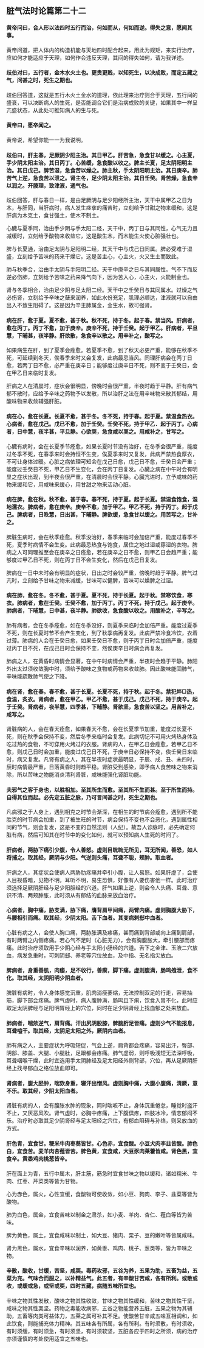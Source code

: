 ## 脏气法时论篇第二十二

#### 黄帝问曰，合人形以法四时五行而治，何如而从，何如而逆。得失之意，愿闻其事。

黄帝问道，把人体内的构造机能与天地四时配合起来，用此为规矩，来实行治疗，应如何才能适应于天理，如何作会违反天理，其间的得失如何，请为我详述。

#### 歧伯对曰，五行者，金木水火土也。更贵更贱，以知死生，以决成败，而定五藏之气，问甚之时，死生之期也。

歧伯回答道，这就是五行木火土金水的道理，依此理来治疗则合于天理，五行间的盛衰，可以决断病人的生死，是否能调合它们是治病成败的关键，如果其中一样呈亢盛状态，从此处可推知病人的生与死。

#### 黄帝曰，愿卒闻之。

黄帝说，希望你能一一为我说明。

#### 歧伯曰，肝主春，足厥阴少阳主治。其日甲乙。肝苦急，急食甘以缓之。心主夏，手少阴太阳主治。其日丙丁。心苦缓，急食酸以收之。脾主长夏，足太阴阳明主治。其日戊己。脾苦湿，急食苦以燥之。肺主秋，手太阴阳明主治。其日庚辛。肺苦气上逆，急食苦以泄之。肾主冬，足少阴太阳主治。其日壬癸。肾苦燥，急食辛以润之。开腠理，致津液，通气也。

歧伯回答，肝与春日一样，是由足厥阴与足少阳经所主治，天干中属甲乙之日为木，与肝同，当肝病时，病人发生痉挛的痛苦时，立刻给予甘甜之物来缓和，这是肝病为木克土，食甘强土，使木不制土。

心臓与夏季同，治由手少阴与手太阳二经，天干中，丙丁日与其同性，心气无力且减缓时，立刻给予酸物来收敛它，这是酸生木，而木能生火使心脏强壮也。

脾与长夏通，治由足太阴与足阳明二经，其天干中与戊己日同属。脾必受难于湿盛，立刻给予苦味的药来干燥它。这是苦主心，心主火，火又生土而致此。

肺与秋季合，治由手太阴与手阳明二经。天干中庚辛之日与其同属性。气不下而反逆必伤肺，立刻给予苦味之药来降气向下，因为苦入心，心主火，火能制金也。

肾与冬季相合，治由足少阴与足太阳二经。天干中之壬癸日与其同属水。过燥之气必伤肾，立刻给予辛味之蘖来润养，如此水份充足，肌理必顺达，津液就可以自由出入不致生阻碍了。这是因为辛主肺属金，金生水，故可强肾。

#### 病在肝，愈于夏。夏不愈，甚于秋。秋不死，持于冬。起于春。禁当风。肝病者，愈在丙丁。丙丁不愈，加于庚辛。庚辛不死，持于壬癸。起于甲乙。肝病者，平旦慧，下晡甚，夜半静。肝欲散，急食辛以散之。用辛补之，酸写之。

如果病生在肝，到了夏季会痊愈。若夏季不愈，到了秋天必更严重，能够在秋季不死，可延续到冬天，俟春季来时又会复发，此病最忌当风。同理肝病会在丙丁日愈，若丙丁日不愈，必严重在庚辛日；能够度过庚辛日不死，则不变于壬癸日，会在甲乙日来临时复发。

肝病之人在清晨时，症状会很明显，傍晚时会很严重，半夜时趋于平静。肝有病气郁不散时，应给予辛味之药物予以发散，所以治肝之法在用辛味物来散其郁结，用酸味物来收敛辅强肝脏。

#### 病在心，愈在长夏。长夏不愈，甚于冬。冬不死，持于春。起于夏。禁温食热衣。心病者，愈在戊己。戊已不愈，加于壬癸。壬癸不死，持于甲乙．起于丙丁。心病者，日中慧，夜半甚，平旦静。心欲耎，急食咸以耎之。用咸补之，甘写之。

心臓有病时，会在长夏季节痊愈，如果长夏时节没有治好，在冬季会很严重，能度过冬季不死，在春季来时会持恒不生变，俟夏季来时又复发，此病严禁热食厚衣，不可让身体过暖。心脏之病依理可知会在戊己日愈，戊己日不愈，壬癸日会严重；能度过壬癸日不死，甲乙日不生变化，会在丙丁日复发。心臓之病在中午时会有明显之症状出现，到半夜会很严重，在清晨时会很平静。心臓亢进时，立予咸味的药物来缓和它，用咸味来缓心，用甘甜之物来活动心脏。

#### 病在脾，愈在秋。秋不愈，甚于春。春不死，持于夏。起于长夏。禁温食饱食，湿地濡衣。脾病者，愈在庚辛。庚辛不愈，加于甲乙。甲乙不死，持于丙丁。起于戊己。脾病者，日昳慧，日出甚，下晡静。脾欲缓，急食甘以缓之。用苦写之，甘补之。

脾脏生病时，会在秋季痊愈。秋季没治好，春季来临时会加倍严重，能度过春季不死，夏季时病情不会生变。此病最忌热食与饱食，居住之地过湿或穿湿的衣物。脾病之人可同理推至会在庚辛之日痊愈，若在庚辛之日不愈，则甲乙日会趋严重；能够度过甲乙日不死，则在丙丁日不会生变化，然后在戊己日复发。

脾病在一日中未时会有明显的症状，日出之时会较严重，傍晚时趋于平静。脾气过亢时，立刻给予甘味之物来减缓，甘味可以健脾，苦味可以燥脾之过湿。

#### 病在肺，愈在冬。冬不愈，甚于夏。夏不死，持于长夏。起于秋。禁寒饮食，寒衣。肺病者，愈在壬癸。壬癸不愈，加于丙丁。丙丁不死，持于戊己。起于庚辛。肺病者，下晡慧，日中甚，夜半静。肺欲收，急食酸以收之。用酸补之，辛写之。

肺有病者，会在冬季痊愈，如在冬季没好，则夏季来临时会加倍严重。能度过夏季不死，则在长夏时节不会产生变化，到了秋季病再复发。此病严禁冷食冷饮，衣着过薄。肺病的人会在壬癸日愈，如果壬癸日不愈，则于丙丁日时会加倍严重，能度过丙丁日不死，在戊己日时会保持不变，然俟庚辛日时病会再复发。

肺病之人，在黄昏时病情会显著，在中午时病情会严重，半夜时会趋于平静。肺阳外出太过须收敛胸中时，须给予酸味之食物或药物来收敛肺。因此酸味能固肺气，辛味能疏散肺气使之下降。

#### 病在肾，愈在春。春不愈，甚于长夏。长夏不死，持于秋。起于冬。禁犯焠□热，食温，炙衣。肾病者，愈在甲乙。甲乙不愈，甚于戊己。戊己不死，持于庚辛。起于壬癸。肾病者，夜半慧，四季甚，下晡静。肾欲坚，急食苦以坚之。用苦补之，咸写之。

肾脏病的人，会在春天痊愈，如果春天不愈，会在长夏季节加重，能度过长夏不死，则在秋季会保持不变，然后冬季来临时会复发。此病切记不可用火烤热身体及吃过热的食物，不可穿用火烤过的衣服。肾病的人，在甲乙日会痊愈，若甲乙日不愈，则戊己日时会加重，能度过戊己日不死，于庚辛日必保持不变，俟壬癸日来临时，病又复发。凡肾有病之人，其在半夜时症状最明显，于辰、戌、丑、未四时，辰时病情最严重，日落黄昏时则趋平稳。肾脏受到感染，即予病人食苦味之物来消除，所以苦味之物能消炎清利肾脏，咸味能强化肾脏功能。

#### 夫邪气之客于身也，以胜相加。至其所生而愈。至其所不生而甚。至于所生而持。自得其位而起。必先定五脏之脉，乃可言间甚之时，死生之期也。

凡病邪之于人身上，遇到相克之时节会渐深，在相生的时节病会痊愈，遇到所不能胜克的时节病会加重，到了被生旺的时节，病会保持不变也不会恶化，遇到属性相同的节气，则会复发，这是不变的自然法则（人纪）。故吾人诊脉时，必先确定何脏有病，然后可知其在时节中的变化如何，就可以预知病人生死的时间了。

#### 肝病者，两胁下痛引少腹，令人善怒。虚则目䀮䀮无所见，耳无所闻，善恐，如人将捕之。取其经，厥阴与少阳。气逆则头痛，耳聋不聪，颊肿。取血者。

肝病之人，其症状会使病人两胁肋疼痛并牵引小腹，让人易怒。如果肝虚了，会使人目视昏暗，见物不明，耳听不明，易生恐惧，好像有人要伤害他一样。此时治疗须选择足厥阴肝经与足少阳胆经的穴道。肝气如果上逆，则会令人头痛、耳聋、意识不清、两颊肿胀，此时须从有郁结的血脉来放血治疗。

#### 心病者，胸中痛，胁支满，胁下痛，膺背肩甲间痛，两臂内痛。虚则胸腹大胁下，与腰相引而痛。取其经，少阴太阳。舌下血者。其变病剌郄中血者。

心脏有病之人，会使人胸口痛，两胁胀满及疼痛，甚而痛到背部或向上痛到肩部，有时两臂之内侧疼痛。若心气不足时（心脏无力），会有胸腹胀大，牵引腰部而疼痛。此时治疗须取用手少阴心经与手太阳小肠经的穴道。舌下之金津、玉液二穴放血，病发急重时，可刺阴郄、养老等穴位放血，及中指、无名指尖放血。

#### 脾病者，身重善肌，肉痿，足不收行，善瘈，脚下痛。虚则腹满，肠鸣飧泄，食不化。取其经，太阴阳明少阴血者。

脾脏有病时，令人身体感觉沉重，肌肉消瘦萎缩，无法控制双足的行走，容易抽筋，脚下部会疼痛。脾气虚时，病人腹肿满，肠鸣且下痢，饮食入胃不化，此时应取足太阴脾经与足阳明胃经上的穴位，同时在足少阴肾经上找血郁之处来放血。

#### 肺病者，喘欬逆气，肩背痛。汗出尻阴股膝，髀腨胻足皆痛。虚则少气不能报息，耳聋嗌干。取其经，太阴足太阳之外，厥阴内血者。

肺有病之人，主要症状为呼吸短促，气会上逆，肩背都会疼痛，容易出汗，臀部、阴部、膝盖、大腿、小腿肚，足跟都会疼痛。肺气虚弱，则呼吸浅短无法深呼吸，耳聋咽喉干燥，此时宜选用手太阴肺经及足太阳经外侧背部，穴位，再从足厥阴肝经上找寻郁血之络位放血即可。

#### 肾病者，腹大胫肿，喘欬身重，寝汗出憎风。虚则胸中痛，大腹小腹痛，清厥，意不乐。取其经，少阴太阳血者。

肾脏有病的人，会有腹胀水肿的现象，同时喘咳不止，身体沉重倦怠，睡觉时盗汗不止，又厌恶风吹。肾气虚时，必胸中疼痛，上下腹倶疼，四肢冰冷，情志郁闷不乐。治疗时必取其足少阴肾经与足太阳经之穴位，有郁血阻碍与孙络，则采放血的方式。

#### 肝色青，宜食甘。粳米牛肉枣葵皆甘。心色赤，宜食酸。小豆犬肉李韭皆酸。肺色白，宜食苦。麦羊肉杏薤皆苦。脾色黄，宜食咸，大豆豕肉莱藿皆咸。肾色黑，宜食辛。黄黍鸡肉桃葱皆辛。

肝在面上为青，五行中属木，肝主筋，筋急时宜食甘味之物以缓和，诸如糯米、牛肉、红枣、芹菜类等皆为甘物。

心为赤色，属火，心性宜缓，食酸物可使收敛，如小豆、狗肉、李子、韭菜等皆为酸物。

肺为白色，属金，宜食苦味以制金之肃杀，如小麦、羊肉、杏仁、薤白等皆为苦味。

脾为黄色，属土，宜食咸味以制土，如大豆、猪肉、栗子、豆的嫩叶等皆属咸味。

肾为黑色，属水，宜食辛味以润养，如黄黍、鸡肉、桃子、葱类等，皆为辛味之物。

#### 辛散，酸收，甘缓，苦坚，咸耎。毒药攻邪，五谷为养，五果为助，五畜为益，五菜为充。气味合而服之，以补精益气。此五者，有辛酸甘苦咸，各有所利。或散或收，或缓或急，或坚或耎，四时五藏，病随五味所宜也。

辛味之物其性发散，酸味之物其性收敛，甘味之物其性缓和，苦味之物其性干坚，咸味之物其性耎坚。药物之毒能攻病邪，五谷之物能营养五脏，五果之物为其辅助，五畜等肉类可益体力，五莱之属可补其不足。使酸苦甘辛咸五味互相调和，如此饮食，则能捕充体力精神。其五味各有所属，各有所利。有时须散，有时须收，有时须缓，有时须急，有时须坚，有时须软坚，五脏各应于四时之所须，病的治疗亦须谨慎的考处使用适宜之五味也。